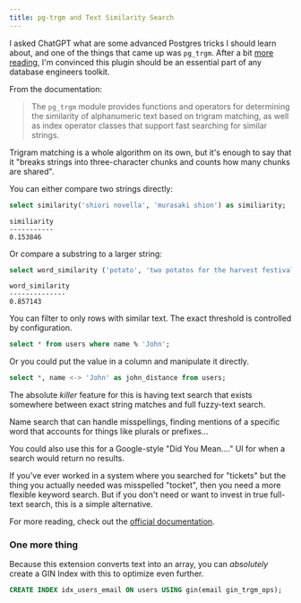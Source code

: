 ```yaml
---
title: pg-trgm and Text Similarity Search
---
```

I asked ChatGPT what are some advanced Postgres tricks I should learn about, and one of the things that came up was `pg_trgm`. After a bit [more reading](https://www.postgresql.org/docs/current/pgtrgm.html), I'm convinced this plugin should be an essential part of any database engineers toolkit. <!--more-->

From the documentation:

> The `pg_trgm` module provides functions and operators for determining the similarity of alphanumeric text based on trigram matching, as well as index operator classes that support fast searching for similar strings.

Trigram matching is a whole algorithm on its own, but it's enough to say that it "breaks strings into three-character chunks and counts how many chunks are shared".

You can either compare two strings directly:
```sql
select similarity('shiori novella', 'murasaki shion') as similiarity;
```
```text
similiarity
-----------
0.153846
```

Or compare a substring to a larger string:
```sql
select word_similarity ('potato', 'two potatos for the harvest festival') as word_similiarity;
```
```text
word_similarity
--------------
0.857143
```

You can filter to only rows with similar text. The exact threshold is controlled by configuration.
```sql
select * from users where name % 'John';
```

Or you could put the value in a column and manipulate it directly.
```sql
select *, name <-> 'John' as john_distance from users;
```

The absolute _killer_ feature for this is having text search that exists somewhere between exact string matches and full fuzzy-text search.

Name search that can handle misspellings, finding mentions of a specific word that accounts for things like plurals or prefixes...

You could also use this for a Google-style "Did You Mean...." UI for when a search would return no results.

If you've ever worked in a system where you searched for "tickets" but the thing you actually needed was misspelled "tocket", then you need a more flexible keyword search. But if you don't need or want to invest in true full-text search, this is a simple alternative.

For more reading, check out the [official documentation](https://www.postgresql.org/docs/current/pgtrgm.html).

### One more thing
Because this extension converts text into an array, you can _absolutely_ create a GIN Index with this to optimize even further.

```sql
CREATE INDEX idx_users_email ON users USING gin(email gin_trgm_ops);
```
